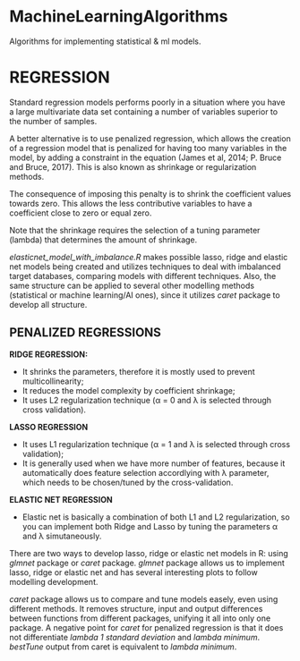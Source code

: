 # MachineLearningAlgorithms
Algorithms for implementing statistical & ml models.

# REGRESSION

Standard regression models performs poorly in a situation where you have a large multivariate data set containing a number of variables superior to the number of samples.

A better alternative is to use penalized regression, which allows the creation of a regression model that is penalized for having too many variables in the model, by adding a constraint in the equation (James et al, 2014; P. Bruce and Bruce, 2017). This is also known as shrinkage or regularization methods.

The consequence of imposing this penalty is to shrink the coefficient values towards zero. This allows the less contributive variables to have a coefficient close to zero or equal zero.

Note that the shrinkage requires the selection of a tuning parameter (lambda) that determines the amount of shrinkage.

*elasticnet_model_with_imbalance.R* makes possible lasso, ridge and elastic net models being created and utilizes techniques to deal with imbalanced target databases, comparing models with different techniques. Also, the same structure can be applied to several other modelling methods (statistical or machine learning/AI ones), since it utilizes *caret* package to develop all structure.

## PENALIZED REGRESSIONS

**RIDGE REGRESSION:**

 - It shrinks the parameters, therefore it is mostly used to prevent multicollinearity;
 - It reduces the model complexity by coefficient shrinkage;
 - It uses L2 regularization technique (α = 0 and λ is selected through cross validation).
 
 **LASSO REGRESSION**
 
 - It uses L1 regularization technique (α = 1 and λ is selected through cross validation);
 - It is generally used when we have more number of features, because it automatically does feature selection accordlying with λ parameter, which needs to be chosen/tuned by the cross-validation.
 
 **ELASTIC NET REGRESSION**
 
 - Elastic net is basically a combination of both L1 and L2 regularization, so you can implement both Ridge and Lasso by tuning the parameters α and λ simutaneously.

There are two ways to develop lasso, ridge or elastic net models in R: using *glmnet* package or *caret* package.
*glmnet* package allows us to implement lasso, ridge or elastic net and has several interesting plots to follow modelling development.

*caret* package allows us to compare and tune models easely, even using different methods. It removes structure, input and output differences between functions from different packages, unifying it all into only one package. A negative point for *caret* for penalized regression is that it does not differentiate *lambda 1 standard deviation* and *lambda minimum*. *bestTune* output from caret is equivalent to *lambda minimum*.
